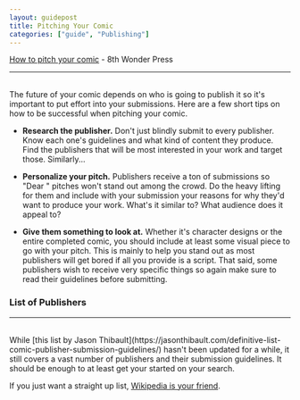 ```yaml
---
layout: guidepost
title: Pitching Your Comic
categories: ["guide", "Publishing"]
---
```


[How to pitch your comic](https://8thwonderpress.com/advice-for-creators/how-to-pitch-your-comic/) - 8th Wonder Press

<hr><br>
The future of your comic depends on who is going to publish it so it's important to put effort into your submissions. Here are a few short tips on how to be successful when pitching your comic.

- **Research the publisher.** Don't just blindly submit to every publisher. Know each one's guidelines and what kind of content they produce. Find the publishers that will be most interested in your work and target those. Similarly...

- **Personalize your pitch.** Publishers receive a ton of submissions so "Dear <insert publisher name here>" pitches won't stand out among the crowd. Do the heavy lifting for them and include with your submission your reasons for why they'd want to produce your work. What's it similar to? What audience does it appeal to?

- **Give them something to look at.** Whether it's character designs or the entire completed comic, you should include at least some visual piece to go with your pitch. This is mainly to help you stand out as most publishers will get bored if all you provide is a script. That said, some publishers wish to receive very specific things so again make sure to read their guidelines before submitting.
 
### List of Publishers

<hr><br>
While [this list by Jason Thibault](https://jasonthibault.com/definitive-list-comic-publisher-submission-guidelines/) hasn't been updated for a while, it still covers a vast number of publishers and their submission guidelines. It should be enough to at least get your started on your search.

If you just want a straight up list, [Wikipedia is your friend](https://en.wikipedia.org/wiki/List_of_comics_publishing_companies).